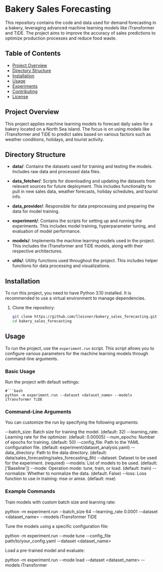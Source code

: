 # Bakery Sales Forecasting

This repository contains the code and data used for demand forecasting in a bakery, leveraging advanced machine learning models like iTransformer and TiDE. The project aims to improve the accuracy of sales predictions to optimize production processes and reduce food waste.

## Table of Contents

- [Project Overview](#project-overview)
- [Directory Structure](#directory-structure)
- [Installation](#installation)
- [Usage](#usage)
- [Experiments](#experiments)
- [Contributing](#contributing)
- [License](#license)

## Project Overview

This project applies machine learning models to forecast daily sales for a bakery located on a North Sea island. The focus is on using models like iTransformer and TiDE to predict sales based on various factors such as weather conditions, holidays, and tourist activity.

## Directory Structure

- **data/**: Contains the datasets used for training and testing the models. Includes raw data and processed data files.
  
- **data_fetcher/**: Scripts for downloading and updating the datasets from relevant sources for future deployment. This includes functionality to pull in new sales data, weather forecasts, holiday schedules, and tourist info.
  
- **data_provider/**: Responsible for data preprocessing and preparing the data for model training.
  
- **experiment/**: Contains the scripts for setting up and running the experiments. This includes model training, hyperparameter tuning, and evaluation of model performance.
  
- **models/**: Implements the machine learning models used in the project. This includes the iTransformer and TiDE models, along with their respective architectures.
  
- **utils/**: Utility functions used throughout the project. This includes helper functions for data processing and visualizations.

## Installation

To run this project, you need to have Python 3.10 installed. It is recommended to use a virtual environment to manage dependencies.

1. Clone the repository:
   ```bash
   git clone https://github.com/lleisner/bakery_sales_forecasting.git
   cd bakery_sales_forecasting

## Usage

To run the project, use the `experiment.run` script. This script allows you to configure various parameters for the machine learning models through command-line arguments.

### Basic Usage

Run the project with default settings:

    #```bash
    python -m experiment.run --dataset <dataset_name> --models iTransformer TiDE

### Command-Line Arguments
You can customize the run by specifying the following arguments:

--batch_size: Batch size for training the model. (default: 32)
--learning_rate: Learning rate for the optimizer. (default: 0.00005)
--num_epochs: Number of epochs for training. (default: 50)
--config_file: Path to the YAML configuration file. (default: experiment/dataset_analysis.yaml)
--data_directory: Path to the data directory. (default: data/sales_forecasting/sales_forecasting_8h)
--dataset: Dataset to be used for the experiment. (required)
--models: List of models to be used. (default: ['Baseline'])
--mode: Operation mode: tune, train, or load. (default: train)
--normalize: Whether to normalize the data. (default: False)
--loss: Loss function to use in training: mse or amse. (default: mse)

### Example Commands
Train models with custom batch size and learning rate:

python -m experiment.run --batch_size 64 --learning_rate 0.0001 --dataset <dataset_name> --models iTransformer TiDE

Tune the models using a specific configuration file:

python -m experiment.run --mode tune --config_file path/to/your_config.yaml --dataset <dataset_name>

Load a pre-trained model and evaluate:

python -m experiment.run --mode load --dataset <dataset_name> --models iTransformer
